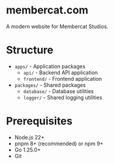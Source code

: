 # membercat.com

A modern website for Membercat Studios.

# Structure

- `apps/` - Application packages
  - `api/` - Backend API application
  - `frontend/` - Frontend application
- `packages/` - Shared packages
  - `database/` - Database utilities
  - `logger/` - Shared logging utilities

# Prerequisites

- Node.js 22+
- pnpm 8+ (recommended) or npm 9+
- Go 1.25.0+
- Git
